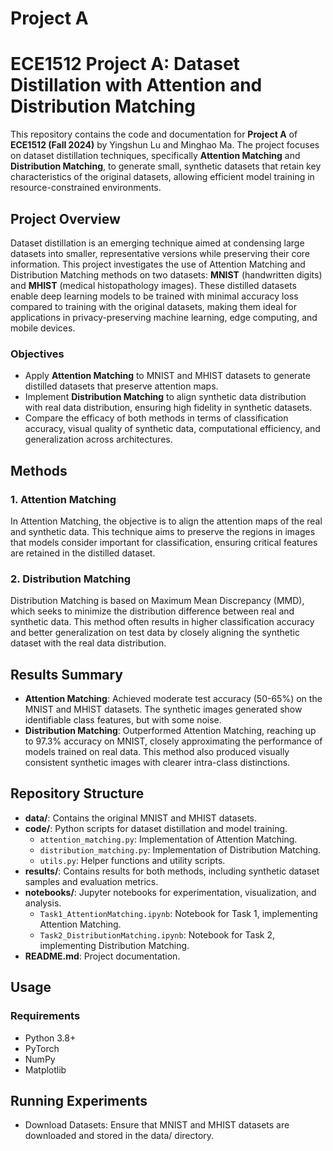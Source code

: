 # Project A
# ECE1512 Project A: Dataset Distillation with Attention and Distribution Matching

This repository contains the code and documentation for **Project A** of **ECE1512 (Fall 2024)** by Yingshun Lu and Minghao Ma. The project focuses on dataset distillation techniques, specifically **Attention Matching** and **Distribution Matching**, to generate small, synthetic datasets that retain key characteristics of the original datasets, allowing efficient model training in resource-constrained environments.

## Project Overview

Dataset distillation is an emerging technique aimed at condensing large datasets into smaller, representative versions while preserving their core information. This project investigates the use of Attention Matching and Distribution Matching methods on two datasets: **MNIST** (handwritten digits) and **MHIST** (medical histopathology images). These distilled datasets enable deep learning models to be trained with minimal accuracy loss compared to training with the original datasets, making them ideal for applications in privacy-preserving machine learning, edge computing, and mobile devices.

### Objectives

- Apply **Attention Matching** to MNIST and MHIST datasets to generate distilled datasets that preserve attention maps.
- Implement **Distribution Matching** to align synthetic data distribution with real data distribution, ensuring high fidelity in synthetic datasets.
- Compare the efficacy of both methods in terms of classification accuracy, visual quality of synthetic data, computational efficiency, and generalization across architectures.

## Methods

### 1. Attention Matching
In Attention Matching, the objective is to align the attention maps of the real and synthetic data. This technique aims to preserve the regions in images that models consider important for classification, ensuring critical features are retained in the distilled dataset.

### 2. Distribution Matching
Distribution Matching is based on Maximum Mean Discrepancy (MMD), which seeks to minimize the distribution difference between real and synthetic data. This method often results in higher classification accuracy and better generalization on test data by closely aligning the synthetic dataset with the real data distribution.

## Results Summary

- **Attention Matching**: Achieved moderate test accuracy (50-65%) on the MNIST and MHIST datasets. The synthetic images generated show identifiable class features, but with some noise.
- **Distribution Matching**: Outperformed Attention Matching, reaching up to 97.3% accuracy on MNIST, closely approximating the performance of models trained on real data. This method also produced visually consistent synthetic images with clearer intra-class distinctions.

## Repository Structure

- **data/**: Contains the original MNIST and MHIST datasets.
- **code/**: Python scripts for dataset distillation and model training.
  - `attention_matching.py`: Implementation of Attention Matching.
  - `distribution_matching.py`: Implementation of Distribution Matching.
  - `utils.py`: Helper functions and utility scripts.
- **results/**: Contains results for both methods, including synthetic dataset samples and evaluation metrics.
- **notebooks/**: Jupyter notebooks for experimentation, visualization, and analysis.
  - `Task1_AttentionMatching.ipynb`: Notebook for Task 1, implementing Attention Matching.
  - `Task2_DistributionMatching.ipynb`: Notebook for Task 2, implementing Distribution Matching.
- **README.md**: Project documentation.

## Usage

### Requirements

- Python 3.8+
- PyTorch
- NumPy
- Matplotlib

## Running Experiments
- Download Datasets: Ensure that MNIST and MHIST datasets are downloaded and stored in the data/ directory.
